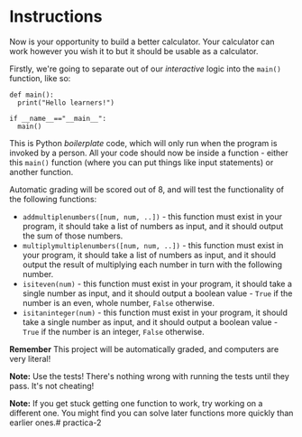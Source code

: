 # Instructions
Now is your opportunity to build a better calculator. Your calculator can work however you wish it to but it should be usable as a calculator.

Firstly, we're going to separate out of our *interactive* logic into the `main()` function, like so:

```
def main():
  print("Hello learners!")

if __name__=="__main__":
  main()
```

This is Python *boilerplate* code, which will only run when the program is invoked by a person. All your code should now be inside a function - either this `main()` function (where you can put things like input statements) or another function.

Automatic grading will be scored out of 8, and will test the functionality of the following functions:

* `addmultiplenumbers([num, num, ..])` - this function must exist in your program, it should take a list of numbers as input, and it should output the sum of those numbers.
* `multiplymultiplenumbers([num, num, ..])` - this function must exist in your program, it should take a list of numbers as input, and it should output the result of multiplying each number in turn with the following number.
* `isiteven(num)` - this function must exist in your program, it should take a single number as input, and it should output a boolean value - `True` if the number is an even, whole number, `False` otherwise.
* `isitaninteger(num)` - this function must exist in your program, it should take a single number as input, and it should output a boolean value - `True` if the number is an integer, `False` otherwise.

**Remember** This project will be automatically graded, and computers are very literal!

**Note:** Use the tests! There's nothing wrong with running the tests until they pass. It's not cheating!

**Note:** If you get stuck getting one function to work, try working on a different one. You might find you can solve later functions more quickly than earlier ones.# practica-2

